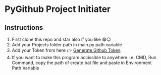 # PyGithub Project Initiater

## Instructions

1. First clone this repo and star also if you like 😁😉
2. Add your Projects folder path in main.py path variable
3. Add your Token from here 👉 [Generate Github Token](https://github.com/settings/tokens)
4. If you want to make this program accissible to anywhere i.e. CMD, Run Command, copy the path of create.bat file and paste in Environment Path Variable

